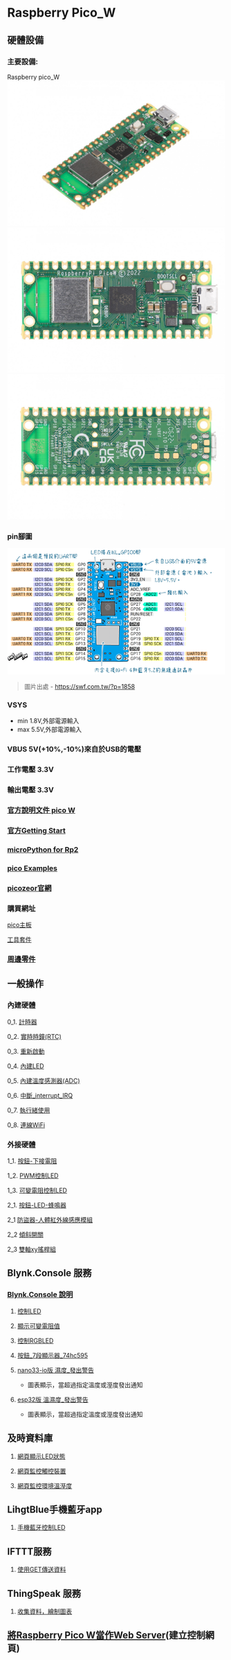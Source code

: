 # Raspberry Pico_W
## 硬體設備
### 主要設備:
Raspberry pico_W
![Raspberry pico_W1](./images/pick_w1.jpeg)
![Raspberry pico_W2](./images/pick_w2.jpeg)
![Raspberry pico_W3](./images/pick_w3.jpeg)

### pin腳圖

![](./images/raspberry_pi_pico_w.png)

> 圖片出處 - https://swf.com.tw/?p=1858

### VSYS
- min 1.8V,外部電源輸入
- max 5.5V,外部電源輸入

### VBUS 5V(+10%,-10%)來自於USB的電壓

### 工作電壓 3.3V

### 輸出電壓 3.3V


### [官方說明文件 pico W](https://www.raspberrypi.com/documentation/microcontrollers/raspberry-pi-pico.html#raspberry-pi-pico-w19)

### [官方Getting Start](https://www.raspberrypi.com/documentation/microcontrollers/micropython.html)

### [microPython for Rp2](https://docs.micropython.org/en/latest/rp2/general.html)

### [pico Examples](https://github.com/raspberrypi/pico-micropython-examples/tree/master)

### [picozeor官網](https://picozero.readthedocs.io/en/latest/)

### 購買網址
[pico主板](https://piepie.com.tw/product/raspberry-pi-pico-wh?hilite=pico)

[工具套件](https://piepie.com.tw/product/gpio-game-console-starter-kit)
 
### [周邊零件](./周邊零件/README.md)

## 一般操作
### 內建硬體

0_1. [計時器](./一般操作/0_1計時器/)

0_2. [實時時鐘(RTC)](./一般操作/0_2實時時鐘(Real_Time_Clock))

0_3. [重新啟動](./一般操作/0_3重新啟動(WTD))

0_4. [內建LED](./一般操作/0_4內建LED)

0_5. [內建溫度感測器(ADC)](./一般操作/0_5內建溫度感測器(ADC))

0_6. [中斷_interrupt_IRQ](./一般操作/0_6中斷_interrupt_IRQ)

0_7. [執行緒使用](./一般操作/0_7執行緒使用)

0_8. [連線WiFi](./連線WiFi)

### 外接硬體

1_1. [按鈕-下接電阻](./一般操作/1_1_0按鈕和LED/)

1_2. [PWM控制LED](./一般操作/1_1_2_PWM控制LED)

1_3. [可變電阻控制LED](./一般操作/1_1_3_可變電阻控制LED)

2_1. [按鈕-LED-蜂鳴器](./一般操作/2_1按鈕_LED_蜂鳴器) 

2_1 [防盜器-人體紅外線感應模組](./一般操作/2_2防盜器)

2_2 [傾斜開關](./一般操作/2_3傾斜滾珠開關)

2_3 [雙軸xy搖桿組](./一般操作/2_4雙軸xy搖桿組)


## Blynk.Console 服務
### [Blynk.Console 說明](./使用Blynk_Console/)
1. [控制LED](./使用Blynk_Console/1控制LED/)

2. [顯示可變電阻值](./使用Blynk_Console/2顯示可變電阻值/)

3. [控制RGBLED](./使用Blynk_Console/3控制RGBLED/)

4. [按鈕_7段顯示器_74hc595](./使用Blynk_Console/4按鈕_7段顯示器_74hc595)

5. [nano33-io版 濕度_發出警告](./使用Blynk_Console/5溫濕度_發出警告/)
	- 圖表顯示，當超過指定溫度或溼度發出通知

5. [esp32版 溫濕度_發出警告](./使用Blynk_Console/5溫濕度_發出警告_esp32s)
	- 圖表顯示，當超過指定溫度或溼度發出通知


## 及時資料庫
1. [網頁顯示LED狀態](https://github.com/roberthsu2003/smartHome/tree/master/%E5%8F%8A%E6%99%82%E8%B3%87%E6%96%99%E5%BA%AB/1led_control)

2. [網頁監控觸控裝置](https://github.com/roberthsu2003/smartHome/tree/master/%E5%8F%8A%E6%99%82%E8%B3%87%E6%96%99%E5%BA%AB/2touch_sensor)

3. [網頁監控環境溫溼度](https://github.com/roberthsu2003/smartHome/tree/master/%E5%8F%8A%E6%99%82%E8%B3%87%E6%96%99%E5%BA%AB/3dht11) 

## LihgtBlue手機藍牙app
1. [手機藍牙控制LED](https://github.com/roberthsu2003/smartHome/tree/master/%E4%BD%BF%E7%94%A8%E8%97%8D%E7%89%99/1led_control)

## IFTTT服務
1. [使用GET傳送資料](./使用IFTTT/)



## ThingSpeak 服務
1. [收集資料，繪制圖表](https://github.com/roberthsu2003/smartHome/tree/master/%E4%BD%BF%E7%94%A8ThingSpeak)


## [將Raspberry Pico W當作Web Server](./當作WebServer/)(建立控制網頁)


